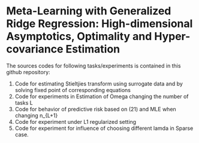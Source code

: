 # Meta-Learning with Generalized Ridge Regression: High-dimensional Asymptotics, Optimality and Hyper-covariance Estimation

The sources codes for following tasks/experiments is contained in this github repository:
1. Code for estimating Stieltjies transform using surrogate data and by solving fixed point of corresponding equations
2. Code for experiments in Estimation of Omega changing the number of tasks L
3. Code for behavior of predictive risk based on (21) and MLE when changing n_{L+1}
4. Code for experiment under L1 regularized setting
5. Code for experiment for influence of choosing different lamda in Sparse case.
